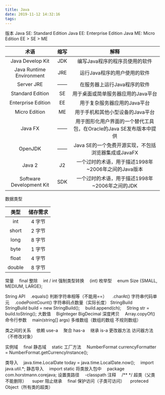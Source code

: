 ```yaml
---
title: Java
date: 2019-11-12 14:32:16
tags:
---
```


版本
Java SE: Standard Edition
Java EE: Enterprise Edition
Java ME: Micro Edition
EE > SE > ME

术语 | 缩写 | 解释
:-: | :-: | :-:
Java Develop Kit | JDK | 编写Java程序的程序员使用的软件
Java Runtime Environment | JRE | 运行Java程序的用户使用的软件
Server JRE | —— | 在服务器上运行Java程序的软件
Standard Edition | SE | 用于桌面或简单服务器应用的Java平台
Enterprise Edition | EE | 用于复杂服务器应用的Java平台
Micro Edition | ME | 用于手机和其他小型设备的Java平台
Java FX | —— | 用于图形化用户界面的一个替代工具包，在Oracle的Java SE发布版本中提供
OpenJDK | —— | Java SE的一个免费开源实现，不包括浏览器集成或JavaFX
Java 2 | J2 | 一个过时的术语，用于描述1998年~2006年之间的Java版本
Software Development Kit | SDK | 一个过时的术语，用于描述1998年~2006年之间的JDK

数据类型

类型 | 储存需求 
:-: | :-: 
int | 4 字节
short | 2 字节
long | 8 字节
byte | 1 字节
float | 4 字节
double | 8 字节

常量
&emsp;final 
整除
&emsp;int / int 
强制类型转换
&emsp;(int) 
枚举型
&emsp;enum Size {SMALL, MEDIUM, LARGE}; 

String API
&emsp;.equals() 判断字符串相等（不能用==）
&emsp;.charAt() 字符串代码单元
&emsp;.codePointCount() 字符串码点数量（实际长度）
StringBuild
&emsp;StringBuild build = new StringBuild();
&emsp;build.append(ch);
&emsp;String str = build.toString();
大数值
&emsp;BigInteger BigDecimal 
深度拷贝
&emsp;Array.copyOf() 
命令行参数
&emsp;main(string[] args) 
多维数组（数组的数组 不规则数组）

类之间的关系
&emsp;依赖 use-a
&emsp;聚合 has-a
&emsp;继承 is-a
更改器方法 访问器方法（不修改对象）

实例域
&emsp;final 
静态域
&emsp;static 
工厂方法
&emsp;NumberFormat currencyFormatter = NumberFormat.getCurrencyInstance(); 

类导入
&emsp;java.time.LocalDate today = java.time.LocalDate.now();
&emsp;import java.util.*;
静态导入
&emsp;import static
将类放入包中
&emsp;package com.horstmann.corejava;
设置类路径
&emsp;-classpath
注释
&emsp;/** */
超类（父类 不能删除）
&emsp;super
阻止继承
&emsp;final
保护访问（子类可访问）
&emsp;proteced
Object（所有类的超类）
